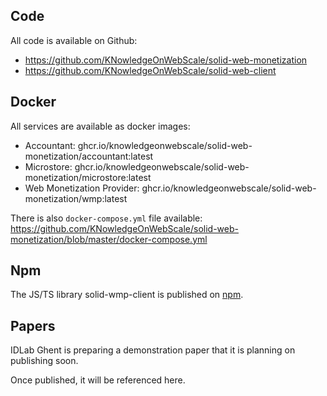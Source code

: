 ## Code

All code is available on Github:

 * https://github.com/KNowledgeOnWebScale/solid-web-monetization
 * https://github.com/KNowledgeOnWebScale/solid-web-client


## Docker

All services are available as docker images:

* Accountant: ghcr.io/knowledgeonwebscale/solid-web-monetization/accountant:latest
* Microstore: ghcr.io/knowledgeonwebscale/solid-web-monetization/microstore:latest
* Web Monetization Provider: ghcr.io/knowledgeonwebscale/solid-web-monetization/wmp:latest

There is also `docker-compose.yml` file available: https://github.com/KNowledgeOnWebScale/solid-web-monetization/blob/master/docker-compose.yml

## Npm

The JS/TS library solid-wmp-client is published on [npm](https://www.npmjs.com/package/solid-wmp-client).

## Papers

IDLab Ghent is preparing a demonstration paper that it is planning on publishing soon.

Once published, it will be referenced here.